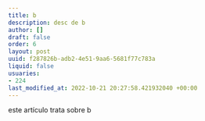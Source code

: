 ```yaml
---
title: b
description: desc de b
author: []
draft: false
order: 6
layout: post
uuid: f287826b-adb2-4e51-9aa6-5681f77c783a
liquid: false
usuaries:
- 224
last_modified_at: 2022-10-21 20:27:58.421932040 +00:00
---
```


<p>este artículo trata sobre b</p>